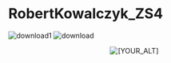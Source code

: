 # RobertKowalczyk_ZS4

![download1]()
![download](https://user-images.githubusercontent.com/75452784/137971469-bfc28062-801a-4296-bbe4-79e93bd06ac9.jpg)


<p align="center">
   <img src="https://user-images.githubusercontent.com/75452784/137971465-662a8c13-6d9a-4ea8-8daa-22a757b68f55.jpg" alt="[YOUR_ALT]"/>
</p>
